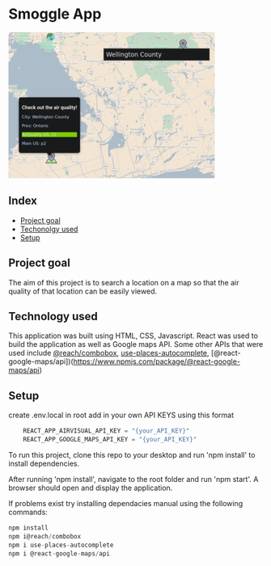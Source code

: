 # Smoggle App

![Image of Mapp_app](src/Pictures/MapApp.png)

## Index
* [Project goal](#project-goal)
* [Techonolgy used](#technology-used)
* [Setup](#Setup)

## Project goal

The aim of this project is to search a location on a map so that the air quality of that location can be easily viewed. 

## Technology used

This application was built using HTML, CSS, Javascript. React was used to build the application as well as Google maps API. Some other APIs that were used include [@reach/combobox](https://www.npmjs.com/package/@reach/combobox), [use-places-autocomplete](https://www.npmjs.com/package/use-places-autocomplete), [@react-google-maps/api])(https://www.npmjs.com/package/@react-google-maps/api)

## Setup

create .env.local in root
add in your own API KEYS using this format


```javascript
    REACT_APP_AIRVISUAL_API_KEY = "{your_API_KEY}"
    REACT_APP_GOOGLE_MAPS_API_KEY = "{your_API_KEY}"
```

To run this project, clone this repo to your desktop and run 'npm install' to install dependencies.

After running 'npm install', navigate to the root folder and run 'npm start'. A browser should open and display the application.

If problems exist try installing dependacies manual using the following commands:

```javascript
npm install
npm i@reach/combobox
npm i use-places-autocomplete
npm i @react-google-maps/api
```